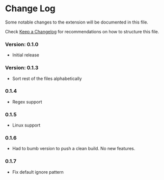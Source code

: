 # Change Log

Some notable changes to the extension will be documented in this file.

Check [Keep a Changelog](http://keepachangelog.com/) for recommendations on how to structure this file.

### Version: 0.1.0

- Initial release

### Version: 0.1.3

- Sort rest of the files alphabetically

### 0.1.4

- Regex support

### 0.1.5

- Linux support

### 0.1.6

- Had to bumb version to push a clean build. No new features.

### 0.1.7

- Fix default ignore pattern